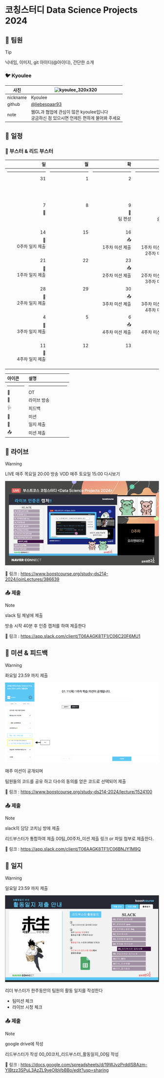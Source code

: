 # 코칭스터디 Data Science Projects 2024

## 🪪 팀원
> [!TIP]
> 닉네임, 이미지, git 아이디(@아이디), 간단한 소개

### 🐦 Kyoulee 

| 사진 | ![kyoulee_320x320](https://github.com/liebespaar93/Coaching_Study_Data_Science_Projects_2024/assets/82822684/0e53585e-5c0a-47d2-b560-8a7b3da8a77b)|
| --- | -- |
| nickname | Kyoulee |
| github | [@liebespaar93](https://github.com/liebespaar93) |
| note | 웹GL과 협업에 관심이 많은 kyoulee입니다 </br> 궁금하신 점 있으시면 언제든 편하게 물어봐 주세요 |

## 📅 일정 

### 🚀 부스터 & 리드 부스터 

| 일 | 월 | 확 | 수 | 목 | 금 | 토 |
|---------:|---------:|---------:|---------:|---------:|---------:|---------:|
|―――――――――|―――――――――|―――――――――|―――――――――|―――――――――|―――――――――|―――――――――|
| 31       | 1        | 2        | 3        | 4        | 5        | 6        |
| ㅤ</br>ㅤ</br>ㅤ | ㅤ</br>ㅤ</br>ㅤ | ㅤ</br>ㅤ</br>ㅤ | ㅤ</br>ㅤ</br>ㅤ | ㅤ🎉</br>ㅤOT</br>ㅤ | ㅤ🎉</br>ㅤOT 다시보기</br>ㅤ | ㅤ🎉</br>ㅤ설문조사</br>ㅤ |
| 7        | 8        | 9        | 10       | 11       | 12       | 13       |
| 🎉</br>ㅤ</br>ㅤ| ㅤ</br>ㅤ</br>ㅤ | ㅤ🎉</br>ㅤ팀 편성</br>ㅤ | ㅤ🎉</br>ㅤ슬랙 입장</br>ㅤ | ㅤ🎯</br>ㅤ1주차 미션 공개</br>ㅤ | ㅤ</br>ㅤ</br>ㅤ | ㅤ</br>ㅤ</br>ㅤ |
| 14       | 15       | 16       | 17       | 18       | 19       | 20       |
| ㅤ📝</br>ㅤ0주차 일지 제출</br>ㅤ| ㅤ</br>ㅤ</br>ㅤ| ㅤ📤</br>ㅤ1주차 미션 제출</br>ㅤ|ㅤ🩺 🎯</br>ㅤ1주차 미션 피드백</br>ㅤ2주차 미션 공개 | ㅤ📡</br>ㅤ1주차 라이브</br>ㅤ|ㅤ</br>ㅤ</br>ㅤ| ㅤ📡</br>ㅤ1주차 다시보기</br>ㅤ|
| 21       | 22       | 23       | 24       | 25       | 26       | 27       |
| ㅤ📝</br>ㅤ1주차 일지 제출</br>ㅤ| ㅤ</br>ㅤ</br>ㅤ| ㅤ📤</br>ㅤ2주차 미션 제출</br>ㅤ|ㅤ🩺 🎯</br>ㅤ2주차 미션 피드백</br>ㅤ3주차 미션 공개 | ㅤ📡</br>ㅤ2주차 라이브</br>ㅤ|ㅤ</br>ㅤ</br>ㅤ| ㅤ📡</br>ㅤ2주차 다시보기</br>ㅤ|
| 28       | 29       | 30       | 31       | 1        | 2        | 3        |
| ㅤ📝</br>ㅤ2주차 일지 제출</br>ㅤ| ㅤ</br>ㅤ</br>ㅤ| ㅤ📤</br>ㅤ3주차 미션 제출</br>ㅤ|ㅤ🩺 🎯</br>ㅤ3주차 미션 피드백</br>ㅤ4주차 미션 공개 | ㅤ📡</br>ㅤ3주차 라이브</br>ㅤ|ㅤ</br>ㅤ</br>ㅤ| ㅤ📡</br>ㅤ3주차 다시보기</br>ㅤ|
| 4        | 5        | 6        | 7        | 8        | 9        | 10       |
| ㅤ📝</br>ㅤ3주차 일지 제출</br>ㅤ| ㅤ</br>ㅤ</br>ㅤ| ㅤ📤</br>ㅤ4주차 미션 제출</br>ㅤ|ㅤ🩺 🎯</br>ㅤ4주차 미션 피드백</br>ㅤ| ㅤ📡</br>ㅤ4주차 라이브</br>ㅤ|ㅤ</br>ㅤ</br>ㅤ| ㅤ📡</br>ㅤ4주차 다시보기</br>ㅤ|
| 11       | 12       | 13       | 14       | 15       | 16       | 27       |
| ㅤ📝</br>ㅤ4주차 일지 제출</br>ㅤ| | | | | | |

| 아이콘 | 설명 |
| :--- | :--- |
|――――|―――――――――|
| 🎉 | OT |
| 📡 | 라이브 방송 |
| 🩺 | 피드백 |
| 🎯 | 미션 |
| 📝 | 일지 제출 |
| 📤 | 미션 제출 |


## 📡 라이브
> [!WARNING]
> LIVE 매주 목요일 20:00 방송
> VOD 매주 토요일 15:00 다시보기

[![Image](/assets//live_capture.png)](https://www.boostcourse.org/study-ds214-2024/joinLectures/386639)

🔗 링크 : <https://www.boostcourse.org/study-ds214-2024/joinLectures/386639>

### 📤 제출
> [!NOTE]
> slack 팀 체널에 제출

방송 시작 40분 후 인증 캡처를 하여 제출한다

🔗 링크 : <https://app.slack.com/client/T06AAGK8TF1/C06C20F6MU1>

## 🎯 미션 & 피드백
> [!WARNING]
> 화요일 23:59 까지 제출

[![image](/assets//mission.png)](https://www.boostcourse.org/study-ds214-2024/lecture/1524100)

매주 미션이 공개되며 

팀원들의 코드를 공유 하고 다수의 동의를 얻은 코드로 선택되어 제출

🔗 링크 : <https://www.boostcourse.org/study-ds214-2024/lecture/1524100>
### 📤 제출 
> [!NOTE]
> slack의 담당 코치님 방에 제출

리드부스터가 통합하여 제출
00팀_00주차_미션 제출 링크 or 파일 첨부로 제출한다.

🔗 링크 : <https://app.slack.com/client/T06AAGK8TF1/C06BNJY1M9Q>

## 📝 일지
> [!WARNING]
> 일요일 23:59 까지 제출

![image](/assets//activity_journal.png)

리더 부스터가 한주동안의 팀원의 활동 일지를 작성한다 
- 팀미션 체크
- 라이브 시청 체크

### 📤 제출 
> [!NOTE]
> google drive에 작성

리드부스터가 작성
00_00코치_리드부스터_활동일지_00팀 작성

🔗 링크 : <https://docs.google.com/spreadsheets/d/19WJvzPrddlSBAzm-YIBtzz3SPuL3AzZL9yeOIbVbBBo/edit?usp=sharing>
